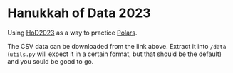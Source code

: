 # Hanukkah of Data 2023

Using [HoD2023](https://hanukkah.bluebird.sh/5784/) as a way to practice [Polars](https://github.com/pola-rs/polars).

The CSV data can be downloaded from the link above.  Extract it into `/data` (`utils.py` will expect it in a certain format, but that should be the default) and you sould be good to go.
